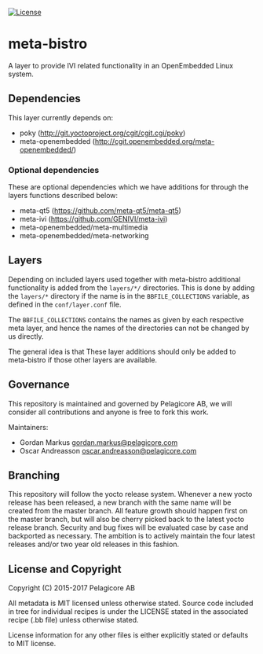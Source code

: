 [![License](http://img.shields.io/:license-mit-blue.svg?style=flat-square)](http://badges.mit-license.org)

# meta-bistro

A layer to provide IVI related functionality in an OpenEmbedded Linux system.

## Dependencies

This layer currently depends on:

* poky (http://git.yoctoproject.org/cgit/cgit.cgi/poky)
* meta-openembedded (http://cgit.openembedded.org/meta-openembedded/)

### Optional dependencies

These are optional dependencies which we have additions for through the layers
functions described below:

* meta-qt5 (https://github.com/meta-qt5/meta-qt5)
* meta-ivi (https://github.com/GENIVI/meta-ivi)
* meta-openembedded/meta-multimedia
* meta-openembedded/meta-networking

## Layers

Depending on included layers used together with meta-bistro additional
functionality is added from the `layers/*/` directories. This is done by adding
the `layers/*` directory if the name is in the `BBFILE_COLLECTIONS` variable,
as defined in the `conf/layer.conf` file.

The `BBFILE_COLLECTIONS` contains the names as given by each respective meta
layer, and hence the names of the directories can not be changed by us directly.

The general idea is that These layer additions should only be added to
meta-bistro if those other layers are available.

## Governance

This repository is maintained and governed by Pelagicore AB, we will consider
all contributions and anyone is free to fork this work.

Maintainers:

 * Gordan Markus <gordan.markus@pelagicore.com>
 * Oscar Andreasson <oscar.andreasson@pelagicore.com>

## Branching

This repository will follow the yocto release system. Whenever a new yocto
release has been released, a new branch with the same name will be created
from the master branch.
All feature growth should happen first on the master branch, but will also be
cherry picked back to the latest yocto release branch. Security and bug fixes
will be evaluated case by case and backported as necessary. The ambition is to
actively maintain the four latest releases and/or two year old releases in
this fashion.

## License and Copyright

Copyright (C) 2015-2017 Pelagicore AB

All metadata is MIT licensed unless otherwise stated. Source code included
in tree for individual recipes is under the LICENSE stated in the associated
recipe (.bb file) unless otherwise stated.

License information for any other files is either explicitly stated
or defaults to MIT license.
